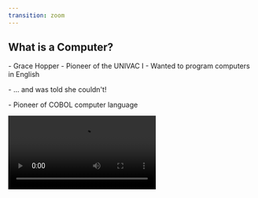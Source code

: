 ```yaml
---
transition: zoom
---
```


## What is a Computer?

<p class="fragment fade-in-then-out">
<p class="fragment">
- Grace Hopper
  - Pioneer of the UNIVAC I
  - Wanted to program computers in English
</p>
<p class="fragment">
    - ... and was told she couldn't!
</p>
<p class="fragment">
  - Pioneer of COBOL computer language
</p>
</p>

<p class="fragment fade-in-then-out">
<!-- Grace Hopper and the Nanosecond -->
<video data-autoplay src="https://www.youtube.com/watch?v=9eyFDBPk4Yw"></video>
</p>

